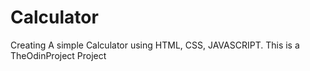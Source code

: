 # Calculator
Creating  A simple Calculator using HTML, CSS, JAVASCRIPT. This is a TheOdinProject Project
